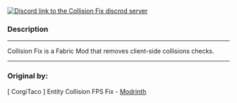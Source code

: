 [![Discord link to the Collision Fix discrod server](https://cdn.modrinth.com/data/cached_images/219842bdb5bbef9c2038ec2cc67a350a3fa092fd.png)](https://discord.gg/NZzxdkrV4s)

### Description
---

Collision Fix is a Fabric Mod that removes client-side collisions checks. 

---

### Original by: 
[ CorgiTaco ] Entity Collision FPS Fix - [Modrinth](https://modrinth.com/mod/entity-collision-fps-fix)
